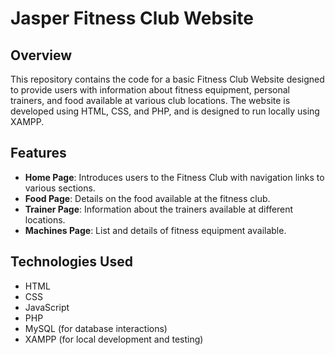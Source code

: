 # Jasper Fitness Club Website

## Overview
This repository contains the code for a basic Fitness Club Website designed to provide users with information about fitness equipment, personal trainers, and food available at various club locations. The website is developed using HTML, CSS, and PHP, and is designed to run locally using XAMPP.

## Features
- **Home Page**: Introduces users to the Fitness Club with navigation links to various sections.
- **Food Page**: Details on the food available at the fitness club.
- **Trainer Page**: Information about the trainers available at different locations.
- **Machines Page**: List and details of fitness equipment available.

## Technologies Used
- HTML
- CSS
- JavaScript
- PHP
- MySQL (for database interactions)
- XAMPP (for local development and testing)
